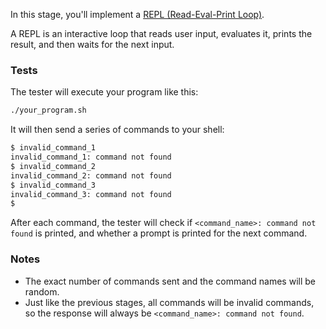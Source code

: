 In this stage, you'll implement a [REPL (Read-Eval-Print Loop)](https://en.wikipedia.org/wiki/Read%E2%80%93eval%E2%80%93print_loop).

A REPL is an interactive loop that reads user input, evaluates it, prints the result, and then waits for the next input.

### Tests

The tester will execute your program like this:

```bash
./your_program.sh
```

It will then send a series of commands to your shell:

```bash
$ invalid_command_1
invalid_command_1: command not found
$ invalid_command_2
invalid_command_2: command not found
$ invalid_command_3
invalid_command_3: command not found
$
```

After each command, the tester will check if `<command_name>: command not found` is printed, and whether a prompt is printed for the next command.

### Notes

- The exact number of commands sent and the command names will be random.
- Just like the previous stages, all commands will be invalid commands, so the response will always be `<command_name>: command not found`.